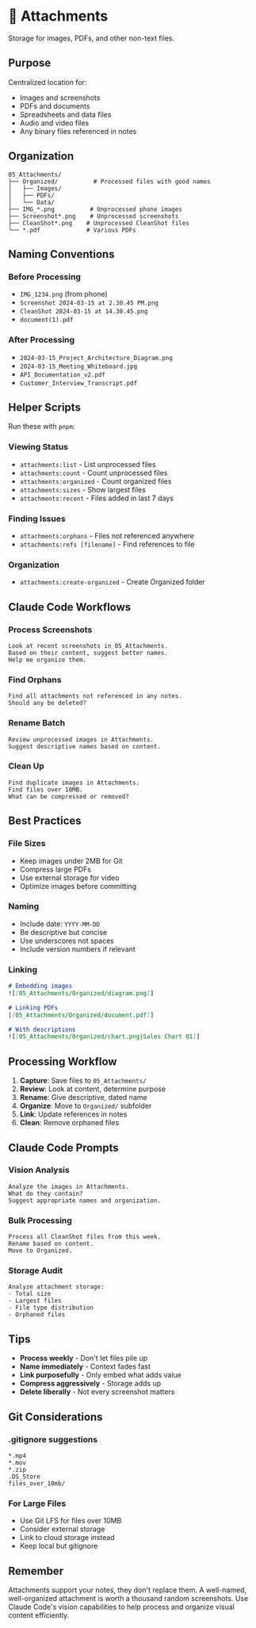 # 📎 Attachments

Storage for images, PDFs, and other non-text files.

## Purpose

Centralized location for:
- Images and screenshots
- PDFs and documents
- Spreadsheets and data files
- Audio and video files
- Any binary files referenced in notes

## Organization

```
05_Attachments/
├── Organized/          # Processed files with good names
│   ├── Images/
│   ├── PDFs/
│   └── Data/
├── IMG_*.png          # Unprocessed phone images
├── Screenshot*.png    # Unprocessed screenshots
├── CleanShot*.png    # Unprocessed CleanShot files
└── *.pdf             # Various PDFs
```

## Naming Conventions

### Before Processing
- `IMG_1234.png` (from phone)
- `Screenshot 2024-03-15 at 2.30.45 PM.png`
- `CleanShot 2024-03-15 at 14.30.45.png`
- `document(1).pdf`

### After Processing
- `2024-03-15_Project_Architecture_Diagram.png`
- `2024-03-15_Meeting_Whiteboard.jpg`
- `API_Documentation_v2.pdf`
- `Customer_Interview_Transcript.pdf`

## Helper Scripts

Run these with `pnpm`:

### Viewing Status
- `attachments:list` - List unprocessed files
- `attachments:count` - Count unprocessed files
- `attachments:organized` - Count organized files
- `attachments:sizes` - Show largest files
- `attachments:recent` - Files added in last 7 days

### Finding Issues
- `attachments:orphans` - Files not referenced anywhere
- `attachments:refs [filename]` - Find references to file

### Organization
- `attachments:create-organized` - Create Organized folder

## Claude Code Workflows

### Process Screenshots
```
Look at recent screenshots in 05_Attachments.
Based on their content, suggest better names.
Help me organize them.
```

### Find Orphans
```
Find all attachments not referenced in any notes.
Should any be deleted?
```

### Rename Batch
```
Review unprocessed images in Attachments.
Suggest descriptive names based on content.
```

### Clean Up
```
Find duplicate images in Attachments.
Find files over 10MB.
What can be compressed or removed?
```

## Best Practices

### File Sizes
- Keep images under 2MB for Git
- Compress large PDFs
- Use external storage for video
- Optimize images before committing

### Naming
- Include date: `YYYY-MM-DD`
- Be descriptive but concise
- Use underscores not spaces
- Include version numbers if relevant

### Linking
```markdown
# Embedding images
![[05_Attachments/Organized/diagram.png]]

# Linking PDFs
[[05_Attachments/Organized/document.pdf]]

# With descriptions
![[05_Attachments/Organized/chart.png|Sales Chart Q1]]
```

## Processing Workflow

1. **Capture**: Save files to `05_Attachments/`
2. **Review**: Look at content, determine purpose
3. **Rename**: Give descriptive, dated name
4. **Organize**: Move to `Organized/` subfolder
5. **Link**: Update references in notes
6. **Clean**: Remove orphaned files

## Claude Code Prompts

### Vision Analysis
```
Analyze the images in Attachments.
What do they contain?
Suggest appropriate names and organization.
```

### Bulk Processing
```
Process all CleanShot files from this week.
Rename based on content.
Move to Organized.
```

### Storage Audit
```
Analyze attachment storage:
- Total size
- Largest files
- File type distribution
- Orphaned files
```

## Tips

- **Process weekly** - Don't let files pile up
- **Name immediately** - Context fades fast
- **Link purposefully** - Only embed what adds value
- **Compress aggressively** - Storage adds up
- **Delete liberally** - Not every screenshot matters

## Git Considerations

### .gitignore suggestions
```
*.mp4
*.mov
*.zip
.DS_Store
files_over_10mb/
```

### For Large Files
- Use Git LFS for files over 10MB
- Consider external storage
- Link to cloud storage instead
- Keep local but gitignore

## Remember

Attachments support your notes, they don't replace them. A well-named, well-organized attachment is worth a thousand random screenshots. Use Claude Code's vision capabilities to help process and organize visual content efficiently.